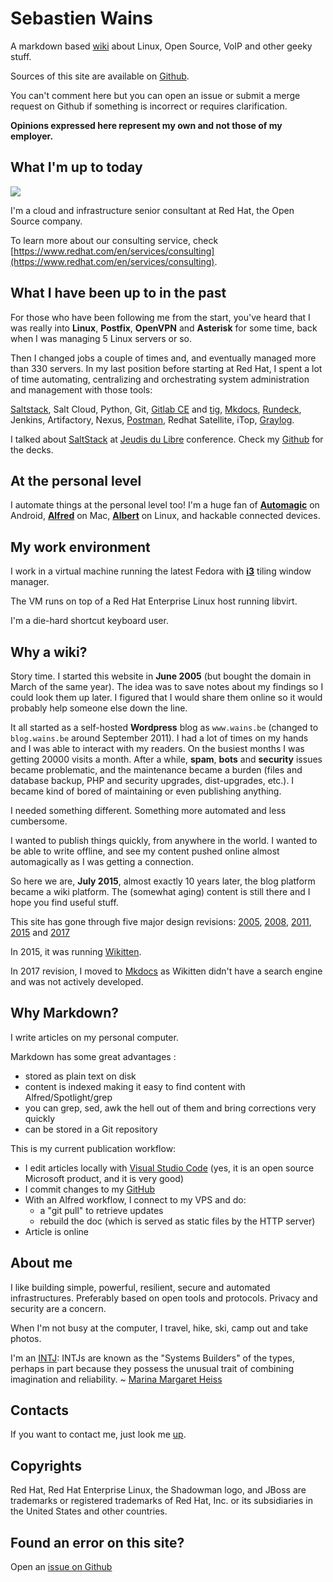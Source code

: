 # Sebastien Wains
A markdown based [wiki] about Linux, Open Source, VoIP and other geeky stuff.

Sources of this site are available on [Github].

You can't comment here but you can open an issue or submit a merge request on Github if something is incorrect or requires clarification.

**Opinions expressed here represent my own and not those of my employer.**

## What I'm up to today

![](https://blog.wains.be/images/redhat.png)

I'm a cloud and infrastructure senior consultant at Red Hat, the Open Source company.

To learn more about our consulting service, check [https://www.redhat.com/en/services/consulting](https://www.redhat.com/en/services/consulting).

## What I have been up to in the past

For those who have been following me from the start, you've heard that I was really into **Linux**, **Postfix**, **OpenVPN** and **Asterisk** for some time, back when I was managing 5 Linux servers or so.

Then I changed jobs a couple of times and, and eventually managed more than 330 servers. In my last position before starting at Red Hat, I spent a lot of time automating, centralizing and orchestrating system administration and management with those tools:

[Saltstack], Salt Cloud, Python, Git, [Gitlab CE] and [tig], [Mkdocs], [Rundeck], Jenkins, Artifactory, Nexus, [Postman], Redhat Satellite, iTop, [Graylog].

I talked about [SaltStack] at [Jeudis du Libre] conference. Check my [Github] for the decks.

## At the personal level

I automate things at the personal level too! I'm a huge fan of **[Automagic]** on Android, **[Alfred]** on Mac, **[Albert]** on Linux, and hackable connected devices.

## My work environment

I work in a virtual machine running the latest Fedora with **[i3]** tiling window manager.

The VM runs on top of a Red Hat Enterprise Linux host running libvirt. 

I'm a die-hard shortcut keyboard user.

## Why a wiki?

Story time. I started this website in **June 2005** (but bought the domain in March of the same year). The idea was to save notes about my findings so I could look them up later. I figured that I would share them online so it would probably help someone else down the line. 

It all started as a self-hosted **Wordpress** blog as `www.wains.be` (changed to `blog.wains.be` around September 2011). I had a lot of times on my hands and I was able to interact with my readers. On the busiest months I was getting 20000 visits a month. After a while, **spam**, **bots** and **security** issues became problematic, and the maintenance became a burden (files and database backup, PHP and security upgrades, dist-upgrades, etc.). I became kind of bored of maintaining or even publishing anything.

I needed something different. Something more automated and less cumbersome.

I wanted to publish things quickly, from anywhere in the world. I wanted to be able to write offline, and see my content pushed online almost automagically as I was getting a connection.

So here we are, **July 2015**, almost exactly 10 years later, the blog platform became a wiki platform. The (somewhat aging) content is still there and I hope you find useful stuff.

This site has gone through five major design revisions: [2005](https://blog.wains.be/Nostalgy/2005.png), [2008](https://blog.wains.be/Nostalgy/2008.png), [2011](https://blog.wains.be/Nostalgy/2011.png), [2015](https://blog.wains.be/Nostalgy/2015.png) and [2017](https://blog.wains.be/Nostalgy/2017.png)

In 2015, it was running [Wikitten](https://github.com/victorstanciu/Wikitten).

In 2017 revision, I moved to [Mkdocs] as Wikitten didn't have a search engine and was not actively developed.

## Why Markdown?

I write articles on my personal computer.

Markdown has some great advantages : 

- stored as plain text on disk
- content is indexed making it easy to find content with Alfred/Spotlight/grep
- you can grep, sed, awk the hell out of them and bring corrections very quickly
- can be stored in a Git repository

This is my current publication workflow:

- I edit articles locally with [Visual Studio Code] (yes, it is an open source Microsoft product, and it is very good)
- I commit changes to my [GitHub] 
- With an Alfred workflow, I connect to my VPS and do:
    - a "git pull" to retrieve updates
    - rebuild the doc (which is served as static files by the HTTP server)
- Article is online

## About me
I like building simple, powerful, resilient, secure and automated infrastructures. Preferably based on open tools and protocols. Privacy and security are a concern.

When I'm not busy at the computer, I travel, hike, ski, camp out and take photos.

I'm an [INTJ]: INTJs are known as the "Systems Builders" of the types, perhaps in part because they possess the unusual trait of combining imagination and reliability. ~ [Marina Margaret Heiss](http://typelogic.com/intj.html)

## Contacts
If you want to contact me, just look me [up].

## Copyrights

Red Hat, Red Hat Enterprise Linux, the Shadowman logo, and JBoss are trademarks or registered trademarks of Red Hat, Inc. or its subsidiaries in the United States and other countries.

## Found an error on this site?
Open an [issue on Github](https://github.com/sebw/blog.wains.be/issues/new)

[this]: https://github.com/sebw/blog.wains.be/search?utf8=%E2%9C%93&q=postfix
[up]: https://duckduckgo.com/?q=Sebastien+Wains
[wiki]: http://www.mkdocs.org/
[Mkdocs]: http://www.mkdocs.org/
[markdownx]: https://play.google.com/store/apps/details?id=com.ryeeeeee.markdownx
[macdown]: http://macdown.uranusjr.com/
[GitHub]: https://github.com/sebw/
[Alfred]: https://www.alfredapp.com/
[Albert]: https://albertlauncher.github.io/
[Automagic]: https://automagic4android.com/
[Rundeck]: http://www.rundeck.org
[Gitlab CE]: https://about.gitlab.com/downloads/
[Saltstack]: https://www.saltstack.com
[iTop]: https://www.combodo.com/itop-193
[INTJ]: https://en.wikipedia.org/wiki/INTJ
[Graylog]: https://www.graylog.org/
[i3]: https://i3wm.org/
[Postman]: https://www.getpostman.com/
[tig]: http://jonas.nitro.dk/tig/
[Visual Studio Code]: https://code.visualstudio.com/
[Jeudis du Libre]: http://www.jeudisdulibre.be

